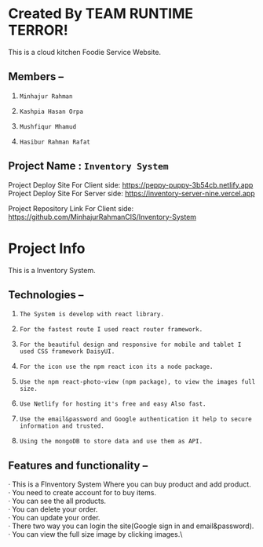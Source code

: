 # Created By TEAM RUNTIME TERROR!
This is a cloud kitchen Foodie Service Website.
## Members  –
1.     Minhajur Rahman  
2.     Kashpia Hasan Orpa
3.     Mushfiqur Mhamud
4.     Hasibur Rahman Rafat

## Project Name : `Inventory System`
Project Deploy Site For Client side: https://peppy-puppy-3b54cb.netlify.app \
Project Deploy Site For Server side: https://inventory-server-nine.vercel.app


Project Repository Link For Client side: https://github.com/MinhajurRahmanCIS/Inventory-System 

# Project Info
This is a Inventory System.
## Technologies  –
1.     The System is develop with react library.  
2.     For the fastest route I used react router framework.
3.     For the beautiful design and responsive for mobile and tablet I used CSS framework DaisyUI.
4.     For the icon use the npm react icon its a node package.
5.     Use the npm react-photo-view (npm package), to view the images full size.
6.     Use Netlify for hosting it's free and easy Also fast.
7.     Use the email&password and Google authentication it help to secure information and trusted.
8.     Using the mongoDB to store data and use them as API.
## Features and functionality –
·         This is a FInventory System Where you can buy product and add product.\
·         You need to create account for to buy items.\
·         You can see the all products.\
·         You can delete your order.\
·         You can update your order.\
·         There two way you can login the site(Google sign in and email&password).\
·         You can view the full size image by clicking images.\
